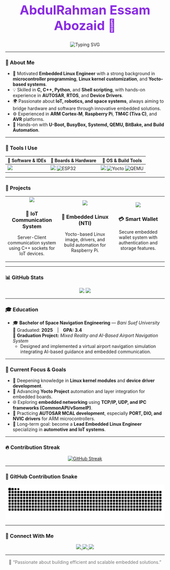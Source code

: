 <!-- 🖤 GitHub Dark Profile -->
<div align="center">

  <h1 style="color:#8A2BE2; font-size: 40px;">AbdulRahman Essam Abozaid 👋</h1>

  <p align="center">
    <img src="https://readme-typing-svg.herokuapp.com?font=Fira+Code&weight=500&size=24&duration=3000&pause=800&color=8A2BE2&center=true&vCenter=true&width=500&lines=Embedded+Linux+Engineer;Embedded+Systems+Developer" alt="Typing SVG" />
  </p>

</div>

---

### 🚀 About Me  
- 🧠 Motivated **Embedded Linux Engineer** with a strong background in **microcontroller programming**, **Linux kernel customization**, and **Yocto-based systems**.  
- 💡 Skilled in **C, C++, Python**, and **Shell scripting**, with hands-on experience in **AUTOSAR**, **RTOS**, and **Device Drivers**.  
- 🌍 Passionate about **IoT, robotics, and space systems**, always aiming to bridge hardware and software through innovative embedded solutions.  
- ⚙️ Experienced in **ARM Cortex-M**, **Raspberry Pi**, **TM4C (Tiva C)**, and **AVR** platforms.  
- 🔧 Hands-on with **U-Boot, BusyBox, Systemd, QEMU, BitBake, and Build Automation**.  
---

### 🧰 Tools I Use  
<div align="center">

| 🧠 **Software & IDEs** | 🔌 **Boards & Hardware** | 🧰 **OS & Build Tools** |
|------------------------|--------------------------|--------------------------|
| <img src="https://skillicons.dev/icons?i=vscode,git,github,cmake,vim" height="45"/> | <img src="https://skillicons.dev/icons?i=raspberrypi,arduino" height="45"/> <img src="https://img.shields.io/badge/ESP32-000000?style=for-the-badge&logo=espressif&logoColor=white" height="25" alt="ESP32"/> | <img src="https://skillicons.dev/icons?i=linux,bash" height="45"/> <img src="https://img.shields.io/badge/Yocto-00263A?style=for-the-badge&logo=yocto-project&logoColor=white" height="25" alt="Yocto"/> <img src="https://img.shields.io/badge/QEMU-FF6600?style=for-the-badge&logo=qemu&logoColor=white" height="25" alt="QEMU"/> |

</div>

---

### 💼 Projects  
<div align="center">

<table>
  <tr>
    <td align="center" width="33%">
      <a href="https://github.com/AbdoRobusta/IOT_Communication_System">
        <img src="https://github-readme-stats.vercel.app/api/pin/?username=AbdoRobusta&repo=IOT_Communication_System&theme=radical" width="100%" />
      </a>
      <h3>📡 IoT Communication System</h3>
      <p>Server-Client communication system using C++ sockets for IoT devices.</p>
    </td>
    <td align="center" width="33%">
      <a href="https://github.com/AbdoRobusta/Embedded-Linux-NTI">
        <img src="https://github-readme-stats.vercel.app/api/pin/?username=AbdoRobusta&repo=Embedded-Linux-NTI&theme=radical" width="100%" />
      </a>
      <h3>🐧 Embedded Linux (NTI)</h3>
      <p>Yocto-based Linux image, drivers, and build automation for Raspberry Pi.</p>
    </td>
    <td align="center" width="33%">
      <a href="https://github.com/AbdoRobusta/Smart-Wallet">
        <img src="https://github-readme-stats.vercel.app/api/pin/?username=AbdoRobusta&repo=Smart-Wallet&theme=radical" width="100%" />
      </a>
      <h3>💳 Smart Wallet</h3>
      <p>Secure embedded wallet system with authentication and storage features.</p>
    </td>
  </tr>
</table>

</div>

---

### 📊 GitHub Stats  
<div align="center">
  <img src="https://github-readme-stats.vercel.app/api?username=AbdoRobusta&show_icons=true&theme=github_dark&include_all_commits=true&count_private=true" height="160" />
  <img src="https://github-readme-stats.vercel.app/api/top-langs/?username=AbdoRobusta&layout=compact&theme=github_dark" height="160" />
</div>

---
### 🎓 Education  
- 🎓 **Bachelor of Space Navigation Engineering** — *Bani Suef University*  
  📅 Graduated: **2025** | **GPA: 3.4**  
  🧠 **Graduation Project:** *Mixed Reality and AI-Based Airport Navigation System*  
  - Designed and implemented a virtual airport navigation simulation integrating AI-based guidance and embedded communication.  

---

### 🎯 Current Focus & Goals  
- 🔭 Deepening knowledge in **Linux kernel modules** and **device driver development**.  
- 🧩 Advancing **Yocto Project** automation and layer integration for embedded boards.  
- 🌐 Exploring **embedded networking** using **TCP/IP, UDP, and IPC frameworks (CommonAPI/vSomeIP)**.  
- 🧠 Practicing **AUTOSAR MCAL development**, especially **PORT, DIO, and NVIC drivers** for ARM microcontrollers.  
- 🚀 Long-term goal: become a **Lead Embedded Linux Engineer** specializing in **automotive and IoT systems**.
  
---
### 🔥 Contribution Streak  
<div align="center">

[![GitHub Streak](https://streak-stats.demolab.com?user=AbdoRobusta&theme=github-dark&hide_border=true&border_radius=10&date_format=j%20M%5B%20Y%5D&mode=weekly)](https://git.io/streak-stats)

</div>

---

### 🐍 GitHub Contribution Snake  
<div align="center">
  <img src="https://raw.githubusercontent.com/AbdoRobusta/AbdoRobusta/output/github-contribution-grid-snake-dark.svg" alt="GitHub Contribution Snake"/>
</div>

---

### 🤝 Connect With Me  
<div align="center">
  <a href="mailto:abdoessamabozaid@gmail.com">
    <img src="https://img.shields.io/badge/-Email-D14836?style=for-the-badge&logo=gmail&logoColor=white"/>
  </a>
  <a href="https://www.linkedin.com/in/abdo-essam-abozaid-441ab4244" target="_blank">
    <img src="https://img.shields.io/badge/-LinkedIn-0077B5?style=for-the-badge&logo=linkedin&logoColor=white"/>
  </a>
  <a href="https://github.com/AbdoRobusta" target="_blank">
    <img src="https://img.shields.io/badge/-GitHub-171515?style=for-the-badge&logo=github&logoColor=white"/>
  </a>
</div>

---

<div align="center">
  <p style="color:#777;">💬 “Passionate about building efficient and scalable embedded solutions.”</p>
</div>
